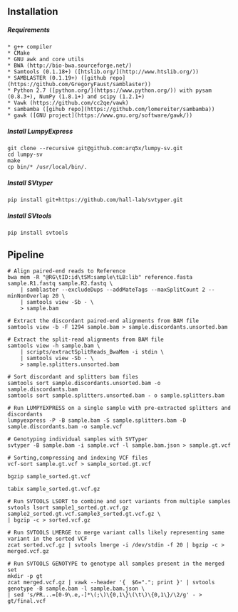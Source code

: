 ## Installation

##### Requirements
    * g++ compiler
    * CMake
    * GNU awk and core utils
    * BWA (http://bio-bwa.sourceforge.net/)
    * Samtools (0.1.18+) ([htslib.org/](http://www.htslib.org/))
    * SAMBLASTER (0.1.19+) ([github repo](https://github.com/GregoryFaust/samblaster))
    * Python 2.7 ([python.org/](https://www.python.org/)) with pysam (0.8.3+), NumPy (1.8.1+) and scipy (1.2.1+)
    * Vawk (https://github.com/cc2qe/vawk)
    * sambamba ([gihub repo](https://github.com/lomereiter/sambamba))
    * gawk ([GNU project](https://www.gnu.org/software/gawk/))

##### Install LumpyExpress
```
git clone --recursive git@github.com:arq5x/lumpy-sv.git
cd lumpy-sv
make
cp bin/* /usr/local/bin/.
```
##### Install SVtyper
```
pip install git+https://github.com/hall-lab/svtyper.git
```
##### Install SVtools
```
pip install svtools
```

## Pipeline

```
# Align paired-end reads to Reference
bwa mem -R "@RG\tID:id\tSM:sample\tLB:lib" reference.fasta sample.R1.fastq sample.R2.fastq \
    | samblaster --excludeDups --addMateTags --maxSplitCount 2 --minNonOverlap 20 \
    | samtools view -Sb - \
    > sample.bam

# Extract the discordant paired-end alignments from BAM file
samtools view -b -F 1294 sample.bam > sample.discordants.unsorted.bam

# Extract the split-read alignments from BAM file
samtools view -h sample.bam \
    | scripts/extractSplitReads_BwaMem -i stdin \
    | samtools view -Sb - \
    > sample.splitters.unsorted.bam

# Sort discordant and splitters bam files
samtools sort sample.discordants.unsorted.bam -o sample.discordants.bam
samtools sort sample.splitters.unsorted.bam - o sample.splitters.bam

# Run LUMPYEXPRESS on a single sample with pre-extracted splitters and discordants
lumpyexpress -P -B sample.bam -S sample.splitters.bam -D sample.discordants.bam -o sample.vcf
    
# Genotyping individual samples with SVTyper
svtyper -B sample.bam -i sample.vcf -l sample.bam.json > sample.gt.vcf

# Sorting,compressing and indexing VCF files
vcf-sort sample.gt.vcf > sample_sorted.gt.vcf

bgzip sample_sorted.gt.vcf

tabix sample_sorted.gt.vcf.gz

# Run SVTOOLS LSORT to combine and sort variants from multiple samples
svtools lsort sample1_sorted.gt.vcf.gz sample2_sorted.gt.vcf.sample3_sorted.gt.vcf.gz \
| bgzip -c > sorted.vcf.gz

# Run SVTOOLS LMERGE to merge variant calls likely representing same variant in the sorted VCF
zcat sorted.vcf.gz | svtools lmerge -i /dev/stdin -f 20 | bgzip -c > merged.vcf.gz

# Run SVTOOLS GENOTYPE to genotype all samples present in the merged set
mkdir -p gt
zcat merged.vcf.gz | vawk --header '{  $6="."; print }' | svtools genotype -B sample.bam -l sample.bam.json \
| sed 's/PR...=[0-9\.e,-]*\(;\)\{0,1\}\(\t\)\{0,1\}/\2/g' - > gt/final.vcf

```
